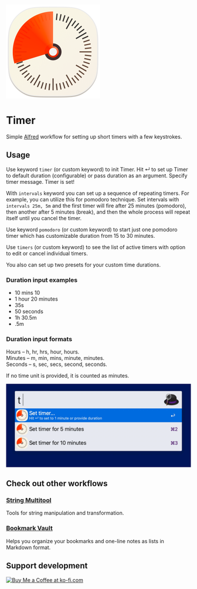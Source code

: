 ![Timer workflow](./workflow/icon.png)
# Timer
Simple [Alfred](https://www.alfredapp.com/) workflow for setting up short timers with a few keystrokes.

## Usage
Use keyword `timer` (or custom keyword) to init Timer. Hit ↵ to set up Timer to default duration (configurable) or pass duration as an argument. Specify timer message. Timer is set!

With `intervals` keyword you can set up a sequence of repeating timers. For example, you can utilize this for pomodoro technique. Set intervals with `intervals 25m, 5m` and the first timer will fire after 25 minutes (pomodoro), then another after 5 minutes (break), and then the whole process will repeat itself until you cancel the timer. 

Use keyword `pomodoro` (or custom keyword) to start just one pomodoro timer which has customizable duration from 15 to 30 minutes.

Use `timers` (or custom keyword) to see the list of active timers with option to edit or cancel individual timers.

You also can set up two presets for your custom time durations.

### Duration input examples
- 10 mins 10
- 1 hour 20 minutes
- 35s
- 50 seconds
- 1h 30.5m
- .5m

### Duration input formats
Hours – h, hr, hrs, hour, hours.  
Minutes – m, min, mins, minute, minutes.  
Seconds – s, sec, secs, second, seconds.

If no time unit is provided, it is counted as minutes.

![](./timer-example.gif)

## Check out other workflows
### [String Multitool](https://github.com/colomolo/alfred-string-multitool)
Tools for string manipulation and transformation.

### [Bookmark Vault](https://github.com/colomolo/alfred-bookmarks)
Helps you organize your bookmarks and one-line notes as lists in Markdown format.

## Support development
<a href='https://ko-fi.com/I2I0W98PT' target='_blank'><img height='36' style='border:0px;height:36px;' src='https://storage.ko-fi.com/cdn/kofi3.png?v=3' border='0' alt='Buy Me a Coffee at ko-fi.com' /></a>
